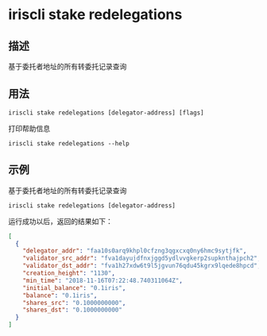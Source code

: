 # iriscli stake redelegations

## 描述

基于委托者地址的所有转委托记录查询

## 用法

```
iriscli stake redelegations [delegator-address] [flags]
```
打印帮助信息
```
iriscli stake redelegations --help
```

## 示例

基于委托者地址的所有转委托记录查询
```
iriscli stake redelegations [delegator-address]
```

运行成功以后，返回的结果如下：

```json
[
  {
    "delegator_addr": "faa10s0arq9khpl0cfzng3qgxcxq0ny6hmc9sytjfk",
    "validator_src_addr": "fva1dayujdfnxjggd5ydlvvgkerp2supknthajpch2",
    "validator_dst_addr": "fva1h27xdw6t9l5jgvun76qdu45kgrx9lqede8hpcd",
    "creation_height": "1130",
    "min_time": "2018-11-16T07:22:48.740311064Z",
    "initial_balance": "0.1iris",
    "balance": "0.1iris",
    "shares_src": "0.1000000000",
    "shares_dst": "0.1000000000"
  }
]
```
